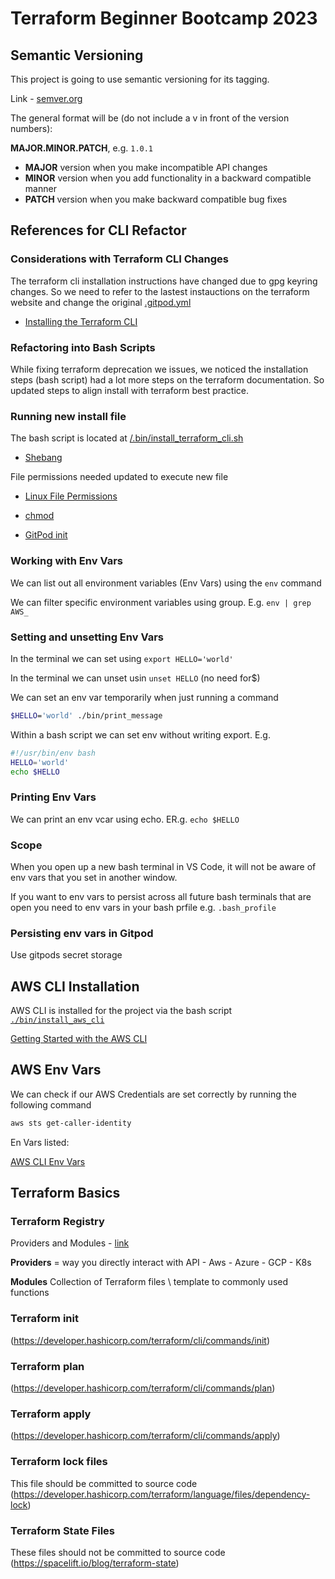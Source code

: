 # Terraform Beginner Bootcamp 2023

## Semantic Versioning

This project is going to use semantic versioning for its tagging.

Link - [semver.org](https://semver.org/)

The general format will be (do not include a v in front of  the version numbers):

**MAJOR.MINOR.PATCH**, e.g. `1.0.1`

- **MAJOR** version when you make incompatible API changes
- **MINOR** version when you add functionality in a backward compatible manner
- **PATCH** version when you make backward compatible bug fixes

## References for CLI Refactor
### Considerations with Terraform CLI Changes
The terraform cli installation instructions have changed due to gpg keyring changes. So we need to refer to the lastest instauctions on the terraform website and change the original [.gitpod.yml](.gitpod.yml)

- [Installing the Terraform CLI](https://developer.hashicorp.com/terraform/tutorials/aws-get-started/install-cli)

### Refactoring into Bash Scripts

While fixing terraform deprecation we issues, we noticed the installation steps (bash script) had a lot more steps on the terraform documentation. So updated steps to align install with terraform best practice.

### Running new install file
The bash script is located at [/.bin/install_terraform_cli.sh](/bin/install_terraform_cli.sh)
- [Shebang](https://en.wikipedia.org/wiki/Shebang_(Unix))

File permissions needed updated to execute new file
- [Linux File Permissions](https://www.redhat.com/sysadmin/linux-file-permissions-explained)

- [chmod](https://en.wikipedia.org/wiki/Chmod)

- [GitPod init](https://www.gitpod.io/docs/configure/workspaces/tasks#prebuild-and-new-workspaces)


### Working with Env Vars
We can list out all environment variables (Env Vars) using the `env` command

We can filter specific environment variables using group. E.g. `env | grep AWS_`

### Setting and unsetting Env Vars

In the terminal we can set using `export HELLO='world'`

In the terminal we can unset usin `unset HELLO` (no need for$)

We can set an env var temporarily when just running a command 
```sh
$HELLO='world' ./bin/print_message
```
Within a bash script we can set env without writing export. E.g.

```sh
#!/usr/bin/env bash
HELLO='world'
echo $HELLO
```
### Printing Env Vars

We can print an env vcar using echo. ER.g. `echo $HELLO`

### Scope

When you open up a new bash terminal in VS Code, it will not be aware of env vars that you set in another window. 

If you want to env vars to persist across all future bash terminals that are open you need to env vars in your bash prfile e.g. `.bash_profile`

### Persisting env vars in Gitpod
Use gitpods secret storage


## AWS CLI Installation

AWS CLI is installed for the project via the bash script [`./bin/install_aws_cli`](./bin/install_aws_cli)

[Getting Started with the AWS CLI](https://docs.aws.amazon.com/cli/latest/userguide/getting-started-install.html) 


## AWS Env Vars
We can check if our AWS Credentials are set correctly by running the following command
```sh
aws sts get-caller-identity
```

En Vars listed:

[AWS CLI Env Vars](https://docs.aws.amazon.com/cli/latest/userguide/cli-configure-envvars.html)

## Terraform Basics

### Terraform Registry
Providers and Modules - [link](https://registry.terraform.io/)

**Providers** = way you directly interact with API
	- Aws
	- Azure
	- GCP
	- K8s

**Modules** Collection of Terraform files \ template to commonly used functions

### Terraform init
(https://developer.hashicorp.com/terraform/cli/commands/init)

### Terraform plan
(https://developer.hashicorp.com/terraform/cli/commands/plan)

### Terraform apply
(https://developer.hashicorp.com/terraform/cli/commands/apply)

### Terraform lock files
This file should be committed to source code
(https://developer.hashicorp.com/terraform/language/files/dependency-lock)

### Terraform State Files
These files should not be committed to source code
(https://spacelift.io/blog/terraform-state)

